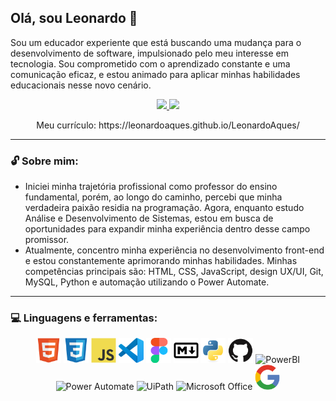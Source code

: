 ## Olá, sou Leonardo 👋

Sou um educador experiente que está buscando uma mudança para o desenvolvimento de software, impulsionado pelo meu interesse em tecnologia. Sou comprometido com o aprendizado constante e uma comunicação eficaz, e estou animado para aplicar minhas habilidades educacionais nesse novo cenário.
<p align="center">
  <a href="mailto:aques.leo@gmail.com">
    <img src="https://img.shields.io/badge/Gmail-D14836?style=for-the-badge&logo=gmail&logoColor=white">
  </a>
  <a href="https://www.linkedin.com/in/leonardo-pereira-aques-99a9bb1b7">
    <img src="https://img.shields.io/badge/LinkedIn-0077B5?style=for-the-badge&logo=linkedin&logoColor=white">
  </a>
</p>

<div align="center">Meu currículo: https://leonardoaques.github.io/LeonardoAques/</div>

---

### 🔓 Sobre mim:
- Iniciei minha trajetória profissional como professor do ensino fundamental, porém, ao longo do caminho, percebi que minha verdadeira paixão residia na programação. Agora, enquanto estudo Análise e Desenvolvimento de Sistemas, estou em busca de oportunidades para expandir minha experiência dentro desse campo promissor.
- Atualmente, concentro minha experiência no desenvolvimento front-end e estou constantemente aprimorando minhas habilidades. Minhas competências principais são: HTML, CSS, JavaScript, design UX/UI, Git, MySQL, Python e automação utilizando o Power Automate.

---

### 💻 Linguagens e ferramentas:
<div align="center">
  <img src="https://github.com/devicons/devicon/blob/master/icons/html5/html5-original.svg" title="HTML5" alt="HTML5" width="40" height="40" style="max-width: 100%;">
  <img src="https://github.com/devicons/devicon/blob/master/icons/css3/css3-original.svg" title="CSS3" alt="CSS3" width="40" height="40" style="max-width: 100%;">
  <img src="https://github.com/devicons/devicon/blob/master/icons/javascript/javascript-original.svg" title="JavaScript" alt="JavaScript" width="40" height="40" style="max-width: 100%;">
  <img src="https://github.com/devicons/devicon/blob/master/icons/vscode/vscode-original.svg" title="VSCode" alt="VSCode" width="40" height="40" style="max-width: 100%;">
  <img src="https://github.com/devicons/devicon/blob/master/icons/figma/figma-original.svg" title="Figma" alt="Figma" width="40" height="40" style="max-width: 100%;">
  <img src="https://github.com/devicons/devicon/blob/master/icons/markdown/markdown-original.svg" title="Markdown" alt="Markdown" width="40" height="40" style="max-width: 100%;">
  <img src="https://github.com/devicons/devicon/blob/master/icons/python/python-original.svg" title="Python" alt="Python" width="40" height="40" style="max-width: 100%;">
  <img src="https://github.com/devicons/devicon/blob/master/icons/github/github-original.svg" title="GitHub" alt="GitHub" width="40" height="40" style="max-width: 100%;">
  <img src="https://upload.wikimedia.org/wikipedia/commons/c/cf/New_Power_BI_Logo.svg" title="PowerBI" alt="PowerBI" width="40" height="40" style="max-width: 100%;">
  <img src="https://upload.wikimedia.org/wikipedia/commons/4/4d/Microsoft_Power_Automate.svg" title="Power Automate" alt="Power Automate" width="40" height="40" style="max-width: 100%;">
  <img src="https://companieslogo.com/img/orig/PATH-4f96bcbf.png?t=1649160715" title="UiPath" alt="UiPath" width="40" height="40" style="max-width: 100%;">
  <img src="https://upload.wikimedia.org/wikipedia/commons/0/0c/Microsoft_Office_logo_%282013%E2%80%932019%29.svg" title="Microsoft Office" alt="Microsoft Office" width="40" height="40" style="max-width: 100%;">
  <img src="https://github.com/devicons/devicon/blob/master/icons/google/google-original.svg" title="Google Workspace" alt="Google Workspace" width="40" height="40" style="max-width: 100%;">
</div>




<!--
**LeonardoAques/LeonardoAques** is a ✨ _special_ ✨ repository because its `README.md` (this file) appears on your GitHub profile.

Here are some ideas to get you started:

- 🔭 I’m currently working on ...
- 🌱 I’m currently learning ...
- 👯 I’m looking to collaborate on ...
- 🤔 I’m looking for help with ...
- 💬 Ask me about ...
- 📫 How to reach me: ...
- 😄 Pronouns: ...
- ⚡ Fun fact: ...
-->
